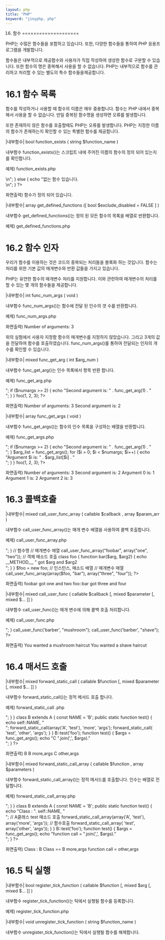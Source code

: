 ```yaml
---
layout: php
title: "PHP"
keyword: "jinyphp, php"
---
```


16. 함수
====================

PHP는 수많은 함수들을 포함하고 있습니다. 또한, 다양한 함수들을 통하여 PHP 응용프로그램을 개발합니다.

함수들은 내부적으로 제공함수와 사용자가 직접 작성하여 생성한 함수로 구분할 수 있습니다. 또한 함수의 명은 중복해서 사용을 할 수 없습니다. PHP는 내부적으로 함수를 관리하고 처리할 수 있는 별도의 특수 함수들을제공합니다.

16.1 함수 목록
====================

함수를 작성하거나 사용할 때 함수의 이름은 매우 중용합니다. 함수는 PHP 내에서 중복해서 사용을 할 수 없습니다. 만일 중복된 함수명을 생성하면 오류를 발생합니다.

또한 존재하지 않은 함수를 호출할때도 PHP는 오류를 발생합니다. PHP는 지정한 이름의 함수가 존재하는지 확인할 수 있는 특별한 함수를 제공합니다.

|내부함수|
bool function_exists ( string $function_name )

내부함수 function_exists()는 스크립트 내에 주어진 이름의 함수의 정의 되어 있는지를 확인합니다.

예제) function_exists.php
<?php
	if (function_exists('str_replace')) {
    	echo "함수가 정의 되어 있습니다.<br />\n";
	} else {
    	echo "없는 함수 있습니다.<br />\n";
	}
?>

화면출력)
함수가 정의 되어 있습니다.

|내부함수|
array get_defined_functions ([ bool $exclude_disabled = FALSE ] )

내부함수 get_defined_functions()는 정의 된 모든 함수의 목록을 배열로 반환합니다.

예제) get_defined_functions.php
<?php
	$arr = get_defined_functions();
	print_r($arr);
?>


16.2 함수 인자
====================

우리가 함수를 이용하는 것은 코드의 중복되는 처리들을 블록화 하는 것입니다. 함수는 처리를 위한 기본 값의 매개변수와 반환 값들을 가지고 있습니다.

PHP는 유연한 함수의 매개변수 처리를 지원합니다. 이와 관련하여 매개변수의 처리를 할 수 있는 몇 개의 함수들을 제공합니다.

|내부함수|
int func_num_args ( void )

내부함수 func_num_args()는 함수에 전달 된 인수의 갯 수를 반환합니다. 

예제) func_num_args.php
<?php
	function foo()
	{
    	$numargs = func_num_args();
    	echo "Number of arguments: $numargs\n";
	}

	foo(1, 2, 3);   
?>

화면출력)
Number of arguments: 3

위의 실험에서 사용자 지정함 함수의 매개변수를 지정하지 않았습니다. 그리고 3개의 값을 전달하여 함수를 호출하였습니다. func_num_args()를 통하여 전달되는 인자의 개수를 확인할 수 있습니다.

|내부함수|
mixed func_get_arg ( int $arg_num )

내부함수 func_get_arg()는 인수 목록에서 항목 반환 합니다.

예제) func_get_arg.php
<?php
	function foo()
	{
    	$numargs = func_num_args();
    	echo "Number of arguments: $numargs <br>";
    	if ($numargs >= 2) {
        	echo "Second argument is: " . func_get_arg(1) . " <br>";
    	}
	}

	foo(1, 2, 3);
?>

화면출력)
Number of arguments: 3
Second argument is: 2 

|내부함수|
array func_get_args ( void )

내부함수 func_get_args()는 함수의 인수 목록을 구성하는 배열을 반환합니다.

예제) func_get_args.php
<?php
	function foo()
	{
    	$numargs = func_num_args();
    	echo "Number of arguments: $numargs <br>";
    	if ($numargs >= 2) {
        	echo "Second argument is: " . func_get_arg(1) . "<br>";
    	}
    
    	$arg_list = func_get_args();
    	for ($i = 0; $i < $numargs; $i++) {
        	echo "Argument $i is: " . $arg_list[$i] . "<br>";
    	}
	}

	foo(1, 2, 3);
?>

화면출력)
Number of arguments: 3
Second argument is: 2
Argument 0 is: 1
Argument 1 is: 2
Argument 2 is: 3

16.3 콜백호출
====================

|내부함수|
mixed call_user_func_array ( callable $callback , array $param_arr )

내부함수 call_user_func_array()는 매개 변수 배열을 사용하여 콜백 호출합니다.

예제) call_user_func_array.php
<?php
	// 함수 호출
	function foobar($arg, $arg2) {
    echo __FUNCTION__, " got $arg and $arg2 <br>";
	}

	// 함수명
	// 매개변수 매열
	call_user_func_array("foobar", array("one", "two"));

	// 객체 매소드 호출 
	class foo {
    	function bar($arg, $arg2) {
        	echo __METHOD__, " got $arg and $arg2<br>";
    	}
	}

	$foo = new foo;
	// 인스턴스, 매소드 배열
	// 매개변수 매열
	call_user_func_array(array($foo, "bar"), array("three", "four"));

?>

화면출력)
foobar got one and two
foo::bar got three and four


|내부함수|
mixed call_user_func ( callable $callback [, mixed $parameter [, mixed $... ]] )

내부함수 call_user_func()는 매개 변수에 의해 콜백 호출 처리합니다.

예제) call_user_func.php
<?php
	function barber($type)
	{
    	echo "You wanted a $type haircut <br>";
	}

	call_user_func('barber', "mushroom");
	call_user_func('barber', "shave");
?>

화면출력)
You wanted a mushroom haircut
You wanted a shave haircut 

16.4 매서드 호출
====================

|내부함수|
mixed forward_static_call ( callable $function [, mixed $parameter [, mixed $... ]] )

내부함수 forward_static_call()는 정적 메서드 호출 합니다.

예제) forward_static_call .php
<?php

    class A
    {
        const NAME = 'A';
        public static function test() {
            $args = func_get_args();
            echo static::NAME, " ".join(',', $args)." <br>";
        }
    }

    class B extends A
    {
        const NAME = 'B';

        public static function test() {
            echo self::NAME, "<br>";
            forward_static_call(array('A', 'test'), 'more', 'args');
            forward_static_call( 'test', 'other', 'args');
        }
    }

    B::test('foo');

    function test() {
        $args = func_get_args();
        echo "C ".join(',', $args)." <br>";
    }

?>

화면출력)
B
B more,args
C other,args 


|내부함수|
mixed forward_static_call_array ( callable $function , array $parameters )

내부함수 forward_static_call_array()는 정적 메서드를 호출합니다. 인수는 배열로 전달합니다.

예제) forward_static_call_array.php
<?php

    class A
    {
        const NAME = 'A';
        public static function test() {
            $args = func_get_args();
            echo "Class == ".static::NAME, " ".join(',', $args)." <br>";
        }
    }

    class B extends A
    {
        const NAME = 'B';

        public static function test() {
            echo "Class : ". self::NAME, "<br>";

            // A클래스 test 매소드 호출
            forward_static_call_array(array('A', 'test'), array('more', 'args'));

            // 함수호출
            forward_static_call_array( 'test', array('other', 'args'));
        }
    }

    B::test('foo');

    function test() {
        $args = func_get_args();
        echo "function call = ".join(',', $args)." <br>";
    }

?>

화면출력)
Class : B
Class == B more,args
function call = other,args 

16.5 틱 실행
====================

|내부함수|
bool register_tick_function ( callable $function [, mixed $arg [, mixed $... ]] )

내부함수 register_tick_function()는 틱에서 실행될 함수를 등록합니다.

예제) register_tick_function.php
<?php
	declare(ticks=1);

	register_tick_function('my_function', true);

	$object = new my_class();
	register_tick_function(array(&$object, 'my_method'), true);
?>

|내부함수|
void unregister_tick_function ( string $function_name )

내부함수 unregister_tick_function()는 틱에서 실행될 함수를 해제합니다.


<br><br>